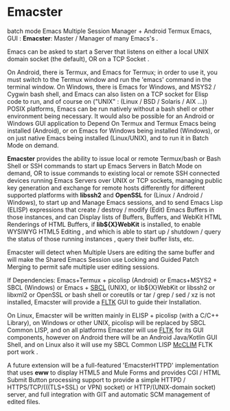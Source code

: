 # Emacster
batch mode Emacs Multiple Session Manager + Android Termux Emacs,  GUI :
 **Emacster**: Master / Manager of many Emacs&apos;s .

Emacs can be asked to start a Server that listens on either a local UNIX
domain socket (the default), OR on a TCP Socket .

On Android, there is Termux, and Emacs for Termux; in order to use it,
you must switch to the Termux window and run the 'emacs' command
in the terminal window.
On Windows, there is Emacs for Windows, and MSYS2 / Cygwin bash shell,
and Emacs can also listen on a TCP socket for Elisp code to run, and of course
on ("UNIX" : (Linux / BSD / Solaris / AIX ...)) POSIX platforms, 
Emacs can be run natively without a bash shell or other environment being necessary.
It would also be possible for an Android or Windows GUI application to Depend On
Termux and Termux Emacs being installed (Android), or on Emacs for Windows being
installed (Windows), or on just native Emacs being installed (Linux/UNIX), and to run
it in Batch Mode on demand.

**Emacster** provides the ability to issue  local or remote Termux/bash or Bash Shell
or SSH commands to start up Emacs Servers in Batch Mode on demand, OR to issue 
commands to existing local or remote SSH connected devices running Emacs Servers
over UNIX or TCP  sockets, managing public key  generation and exchange for remote hosts differently
for different supported platforms with **libssh2** and **OpenSSL** for (Linux / Android / Windows),
to start up and Manage Emacs sessions, and to send Emacs Lisp (ELISP) expressions that 
create / destroy / modify (Edit)  Emacs Buffers in those instances, and can Display
lists of Buffers, Buffers, and WebKit HTML Renderings of HTML Buffers, if **lib${X}WebKit**
is installed, to enable WYSIWYG HTML5 Editing , and which is able to start up / shutdown / query
the status of those running instances , query their buffer lists, etc.

Emacster will detect when  Multiple Users are editing the same buffer and will make the Shared Emacs
Session use Locking and Guided Patch Merging to permit safe multiple user editing sessions.

If Dependencies: Emacs+Termux + picolisp (Android) or Emacs+MSYS2 + SBCL (Windows) or 
Emacs + [SBCL](https://sbcl.org) (UNIX), or lib${X}WebKit 
or libssh2 or libxml2 or OpenSSL or bash shell or coreutils or tar / grep / sed / xz is not installed, 
Emacster will provide a [FLTK](https://fltk.org) GUI to guide their Installation.

On Linux, Emacster will be written mainly in ELISP + picolisp (with a C/C++ Library), on Windows 
or other UNIX, picolisp will be replaced by SBCL Common LISP,  and 
on all platforms Emacster will use [FLTK](https://fltk.org/)  for its GUI components, however on Android
there will be an Android Java/Kotlin GUI Shell, and on Linux also it will use my SBCL Common LISP 
 [McCLIM](https://github.com/McCLIM/McCLIM) FLTK port work .

A future extension will be a full-featured 'EmacsterHTTPD' implementation that uses **eww** to display
HTML5 and Mule Forms and provides CGI / HTML Submit Button processing support to provide a simple
HTTPD / HTTPS/TCP/(((TLS+SSL) or VPN) socket) or HTTP/(UNIX-domain socket) server, and full
integration with GIT and automatic SCM management of edited files. 
